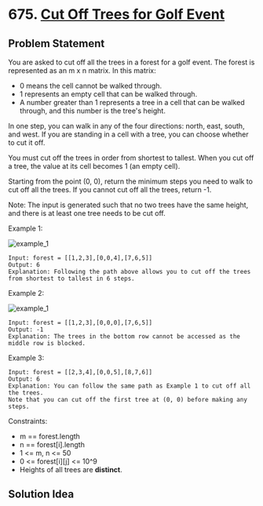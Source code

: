 # 675. [Cut Off Trees for Golf Event](https://leetcode.com/problems/cut-off-trees-for-golf-event/)

## Problem Statement
You are asked to cut off all the trees in a forest for a golf event. The forest is represented as an m x n matrix. In this matrix:
* 0 means the cell cannot be walked through.
* 1 represents an empty cell that can be walked through.
* A number greater than 1 represents a tree in a cell that can be walked through, and this number is the tree's height.

In one step, you can walk in any of the four directions: north, east, south, and west. If you are standing in a cell with a tree, you can choose whether to cut it off.

You must cut off the trees in order from shortest to tallest. When you cut off a tree, the value at its cell becomes 1 (an empty cell).

Starting from the point (0, 0), return the minimum steps you need to walk to cut off all the trees. If you cannot cut off all the trees, return -1.

Note: The input is generated such that no two trees have the same height, and there is at least one tree needs to be cut off.

Example 1:

<img align="middle" src="https://assets.leetcode.com/uploads/2020/11/26/trees1.jpg" alt="example_1"/>

```
Input: forest = [[1,2,3],[0,0,4],[7,6,5]]
Output: 6
Explanation: Following the path above allows you to cut off the trees from shortest to tallest in 6 steps.
```

Example 2:

<img align="middle" src="https://assets.leetcode.com/uploads/2020/11/26/trees2.jpg" alt="example_1"/>

```
Input: forest = [[1,2,3],[0,0,0],[7,6,5]]
Output: -1
Explanation: The trees in the bottom row cannot be accessed as the middle row is blocked.
```

Example 3:

```
Input: forest = [[2,3,4],[0,0,5],[8,7,6]]
Output: 6
Explanation: You can follow the same path as Example 1 to cut off all the trees.
Note that you can cut off the first tree at (0, 0) before making any steps.
```

Constraints:
* m == forest.length
* n == forest[i].length
* 1 <= m, n <= 50
* 0 <= forest[i][j] <= 10^9
* Heights of all trees are **distinct**.

## Solution Idea

